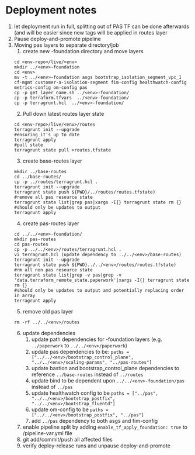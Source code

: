 # Deployment notes


1. let deployment run in full, splitting out of PAS TF can be done afterwards (and will be easier since new tags will be applied in routes layer
2. Pause deploy-and-promote pipeline
3. Moving pas layers to separate directory/job
   1. create new <env>-foundation directory and move layers
    ```
    cd <env-repo>/live/<env>
    mkdir ../<env>-foundation
    cd <env>
    mv -t ../<env>-foundation asgs bootstrap_isolation_segment_vpc_1 cf-mgmt customer-a-isolation-segment fim-config healthwatch-config metrics-config om-config pas
    cp -p get_layer_name.sh ../<env>-foundation/
    cp -p terraform.tfvars  ../<env>-foundation/
    cp -p terragrunt.hcl  ../<env>-foundation/
    ```
   2. Pull down latest routes layer state 
    ```
    cd <env-repo>/live/<env>/routes
    terragrunt init --upgrade
    #ensuring it's up to date
    terragrunt apply
    #pull state
    terragrunt state pull >routes.tfstate
    ```
   3. create base-routes layer  
    ```
    mkdir ../base-routes
    cd ../base-routes/
    cp -p ../routes/terragrunt.hcl .
    terragrunt init --upgrade
    terragrunt state push ${PWD}/../routes/routes.tfstate)
    #remove all pas resource state
    terragrunt state list|grep pas|xargs -I{} terragrunt state rm {}
    #should only be updates to output
    terragrunt apply
    ```
   4. create pas-routes layer 
    ```
    cd ../../<env>-foundation/
    mkdir pas-routes
    cd pas-routes
    cp -p ../../<env>/routes/terragrunt.hcl .
    vi terragrunt.hcl (update dependency to ../../<env>/base-routes)
    terragrunt init --upgrade
    terragrunt state push ${PWD}../../<env>/routes/routes.tfstate)
    #rm all non pas resource state
    terragrunt state list|grep -v pas|grep -v 'data.terraform_remote_state.paperwork'|xargs -I{} terragrunt state rm {}
    #should only be updates to output and potentially replacing order in array
    terragrunt apply
    ```
    5. remove old pas layer
    ```
    rm -rf ../../<env>/routes
    ```
    6. update dependencies
       1. update path dependencies for <env>-foundation layers (e.g. `../paperwork` to `../../<env>/paperwork`)
       2. update pas dependencies to be:
    `paths = ["../../<env>/bootstrap_control_plane", "../../<env>/scaling-params", "../pas-routes"]`
       3. update bastion and bootstrap_control_plane dependencies to reference `../base-routes` instead of `../routes`
       4. update bind to be dependent upon `../../<env>-foundation/pas` instead of `../pas`
       5. update healthwatch config to be `paths = ["../pas", "../../<env>/bootstrap_postfix", "../../<env>/bootstrap_fluentd"]`
       6. update om-config to be `paths = ["../../<env>/bootstrap_postfix", "../pas"]`
       7. add `../pas` dependency to both asgs and fim-config
    7. enable pipeline split by adding `enable_tf_apply_foundation: true` to <env>/pipeline-var.yml file
    8. git add/commit/push all affected files
    9. verify deploy-release runs and unpause deploy-and-promote
    ```